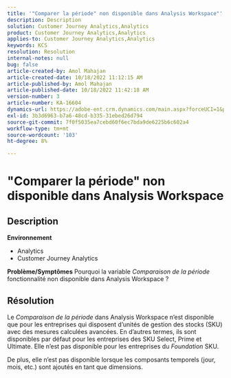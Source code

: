 ```yaml
---
title: '"Comparer la période" non disponible dans Analysis Workspace"'
description: Description
solution: Customer Journey Analytics,Analytics
product: Customer Journey Analytics,Analytics
applies-to: Customer Journey Analytics,Analytics
keywords: KCS
resolution: Resolution
internal-notes: null
bug: false
article-created-by: Amol Mahajan
article-created-date: 10/18/2022 11:12:15 AM
article-published-by: Amol Mahajan
article-published-date: 10/18/2022 11:42:18 AM
version-number: 3
article-number: KA-16604
dynamics-url: https://adobe-ent.crm.dynamics.com/main.aspx?forceUCI=1&pagetype=entityrecord&etn=knowledgearticle&id=a99d38b4-d54e-ed11-bba2-0022480866ad
exl-id: 3b3d6963-b7a6-48cd-b335-31ebed26d794
source-git-commit: 7f0f5035ea7cebd60f6ec7bda9de6225b6c602a4
workflow-type: tm+mt
source-wordcount: '103'
ht-degree: 8%

---
```


# &quot;Comparer la période&quot; non disponible dans Analysis Workspace

## Description

<b>Environnement</b>
- Analytics
- Customer Journey Analytics

<b>Problème/Symptômes</b>
Pourquoi la variable *Comparaison de la période* fonctionnalité non disponible dans Analysis Workspace ?


## Résolution


Le *Comparaison de la période* dans Analysis Workspace n’est disponible que pour les entreprises qui disposent d’unités de gestion des stocks (SKU) avec des mesures calculées avancées. En d’autres termes, ils sont disponibles par défaut pour les entreprises des SKU Select, Prime et Ultimate. Elle n’est pas disponible pour les entreprises du *Foundation* SKU.

De plus, elle n’est pas disponible lorsque les composants temporels (jour, mois, etc.) sont ajoutés en tant que dimensions.
